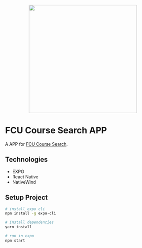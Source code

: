 <p align="center">
  <img src="https://user-images.githubusercontent.com/92412722/215243095-db310068-f55a-405e-a808-e036bf570812.png" style="width:350px;"/>
</p>

# FCU Course Search APP

A APP for [FCU Course Search](https://github.com/ridemountainpig/fcu-course-search).

## Technologies

- EXPO
- React Native
- NativeWind

## Setup Project

```bash
# install expo cli
npm install -g expo-cli

# install dependencies
yarn install

# run in expo
npm start
```

